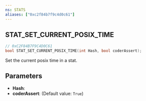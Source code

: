 ```yaml
---
ns: STATS
aliases: ["0xc2f84b7f9c4d0c61"]
---
```

## STAT_SET_CURRENT_POSIX_TIME

```c
// 0xC2F84B7F9C4D0C61
bool STAT_SET_CURRENT_POSIX_TIME(int Hash, bool coderAssert);
```

Set the current posix time in a stat.


## Parameters
* **Hash**: 
* **coderAssert**: (Default value: `True`)
